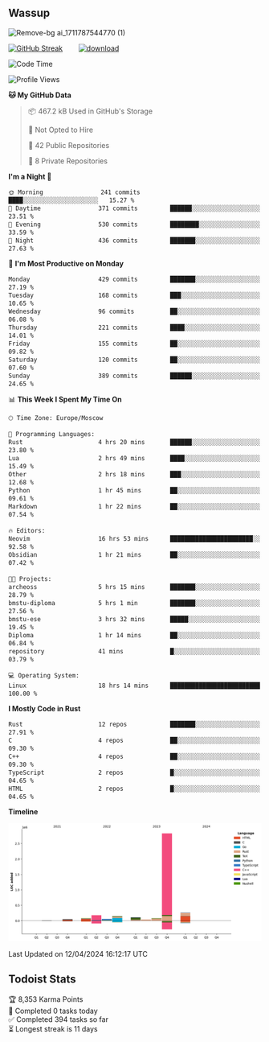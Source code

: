 ## Wassup

![Remove-bg ai_1711787544770 (1)](https://github.com/archeoss/archeoss/assets/68448737/e31def6e-524e-4c2b-930d-f672afbf4b77)

<!--
-->

[![GitHub Streak](http://github-readme-streak-stats.herokuapp.com?user=archeoss&theme=shades-of-purple&hide_border=true&date_format=j%20M%5B%20Y%5D)](https://git.io/streak-stats)&nbsp;&nbsp;&nbsp;&nbsp;&nbsp;&nbsp;&nbsp;&nbsp;[![download](https://user-images.githubusercontent.com/68448737/147796309-d8b65b1d-4dde-40d9-b03a-2b42aaa6cd43.jpeg)
](http://bmstu.ru/)

<!--START_SECTION:waka-->
![Code Time](http://img.shields.io/badge/Code%20Time-2%2C612%20hrs%2051%20mins-blue)

![Profile Views](http://img.shields.io/badge/Profile%20Views-22-blue)

**🐱 My GitHub Data** 

> 📦 467.2 kB Used in GitHub's Storage 
 > 
> 🚫 Not Opted to Hire
 > 
> 📜 42 Public Repositories 
 > 
> 🔑 8 Private Repositories 
 > 
**I'm a Night 🦉** 

```text
🌞 Morning                241 commits         ████░░░░░░░░░░░░░░░░░░░░░   15.27 % 
🌆 Daytime                371 commits         ██████░░░░░░░░░░░░░░░░░░░   23.51 % 
🌃 Evening                530 commits         ████████░░░░░░░░░░░░░░░░░   33.59 % 
🌙 Night                  436 commits         ███████░░░░░░░░░░░░░░░░░░   27.63 % 
```
📅 **I'm Most Productive on Monday** 

```text
Monday                   429 commits         ███████░░░░░░░░░░░░░░░░░░   27.19 % 
Tuesday                  168 commits         ███░░░░░░░░░░░░░░░░░░░░░░   10.65 % 
Wednesday                96 commits          ██░░░░░░░░░░░░░░░░░░░░░░░   06.08 % 
Thursday                 221 commits         ████░░░░░░░░░░░░░░░░░░░░░   14.01 % 
Friday                   155 commits         ██░░░░░░░░░░░░░░░░░░░░░░░   09.82 % 
Saturday                 120 commits         ██░░░░░░░░░░░░░░░░░░░░░░░   07.60 % 
Sunday                   389 commits         ██████░░░░░░░░░░░░░░░░░░░   24.65 % 
```


📊 **This Week I Spent My Time On** 

```text
🕑︎ Time Zone: Europe/Moscow

💬 Programming Languages: 
Rust                     4 hrs 20 mins       ██████░░░░░░░░░░░░░░░░░░░   23.80 % 
Lua                      2 hrs 49 mins       ████░░░░░░░░░░░░░░░░░░░░░   15.49 % 
Other                    2 hrs 18 mins       ███░░░░░░░░░░░░░░░░░░░░░░   12.68 % 
Python                   1 hr 45 mins        ██░░░░░░░░░░░░░░░░░░░░░░░   09.61 % 
Markdown                 1 hr 22 mins        ██░░░░░░░░░░░░░░░░░░░░░░░   07.54 % 

🔥 Editors: 
Neovim                   16 hrs 53 mins      ███████████████████████░░   92.58 % 
Obsidian                 1 hr 21 mins        ██░░░░░░░░░░░░░░░░░░░░░░░   07.42 % 

🐱‍💻 Projects: 
archeoss                 5 hrs 15 mins       ███████░░░░░░░░░░░░░░░░░░   28.79 % 
bmstu-diploma            5 hrs 1 min         ███████░░░░░░░░░░░░░░░░░░   27.56 % 
bmstu-ese                3 hrs 32 mins       █████░░░░░░░░░░░░░░░░░░░░   19.45 % 
Diploma                  1 hr 14 mins        ██░░░░░░░░░░░░░░░░░░░░░░░   06.84 % 
repository               41 mins             █░░░░░░░░░░░░░░░░░░░░░░░░   03.79 % 

💻 Operating System: 
Linux                    18 hrs 14 mins      █████████████████████████   100.00 % 
```

**I Mostly Code in Rust** 

```text
Rust                     12 repos            ███████░░░░░░░░░░░░░░░░░░   27.91 % 
C                        4 repos             ██░░░░░░░░░░░░░░░░░░░░░░░   09.30 % 
C++                      4 repos             ██░░░░░░░░░░░░░░░░░░░░░░░   09.30 % 
TypeScript               2 repos             █░░░░░░░░░░░░░░░░░░░░░░░░   04.65 % 
HTML                     2 repos             █░░░░░░░░░░░░░░░░░░░░░░░░   04.65 % 
```



**Timeline**

![Lines of Code chart](https://raw.githubusercontent.com/archeoss/archeoss/master/assets/bar_graph.png)


 Last Updated on 12/04/2024 16:12:17 UTC
<!--END_SECTION:waka-->

## Todoist Stats

<!-- TODO-IST:START -->
🏆  8,353 Karma Points           
🌸  Completed 0 tasks today           
✅  Completed 394 tasks so far           
⏳  Longest streak is 11 days
<!-- TODO-IST:END -->
